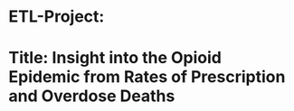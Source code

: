 # ETL-Project: 
# Title: Insight into the Opioid Epidemic from Rates of Prescription and Overdose Deaths  

